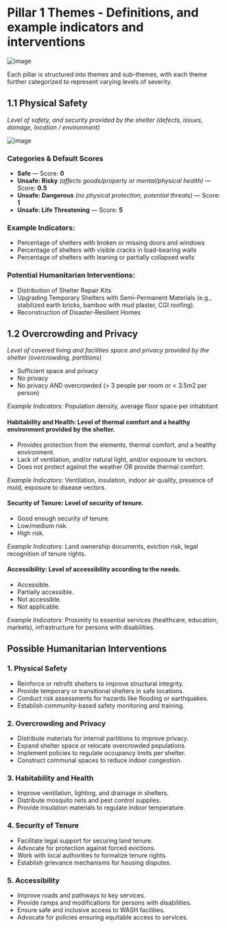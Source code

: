 # **Pillar 1 Themes** - Definitions, and example indicators and interventions

![image](https://github.com/user-attachments/assets/ada562ae-1ef4-4d37-b871-4c1743bed40c)

Each pillar is structured into themes and sub-themes, with each theme further categorized to represent varying levels of severity.



## 1.1 Physical Safety
_Level of safety, and security provided by the shelter (defects, issues, damage, location / environment)_

![image](https://github.com/user-attachments/assets/1f18c17f-d04a-44a4-8729-043f655fc86c)

### Categories & Default Scores

- **Safe** — Score: **0**
- **Unsafe: Risky** _(affects goods/property or mental/physical health)_ — Score: **0.5**
- **Unsafe: Dangerous** _(no physical protection, potential threats)_ — Score: **1**
- **Unsafe: Life Threatening** — Score: **5**

### Example Indicators:
- Percentage of shelters with broken or missing doors and windows
- Percentage of shelters with visible cracks in load-bearing walls
- Percentage of shelters with leaning or partially collapsed walls

### Potential Humanitarian Interventions:
- Distribution of Shelter Repair Kits
- Upgrading Temporary Shelters with Semi-Permanent Materials (e.g., stabilized earth bricks, bamboo with mud plaster, CGI roofing).
- Reconstruction of Disaster-Resilient Homes


## 1.2 Overcrowding and Privacy 
_Level of covered living and facilities space and privacy provided by the shelter (overcrowding, partitions)_

- Sufficient space and privacy
- No privacy
- No privacy AND overcrowded (> 3 people per room or < 3.5m2 per person)

_Example Indicators:_ Population density, average floor space per inhabitant

#### **Habitability and Health:**  Level of thermal comfort and a healthy environment provided by the shelter.  
- Provides protection from the elements, thermal comfort, and a healthy environment.  
- Lack of ventilation, and/or natural light, and/or exposure to vectors.  
- Does not protect against the weather OR provide thermal comfort.  

 _Example Indicators:_ Ventilation, insulation, indoor air quality, presence of mold, exposure to disease vectors.  

#### **Security of Tenure:** Level of security of tenure.  
- Good enough security of tenure.  
- Low/medium risk.  
- High risk.  

 _Example Indicators:_ Land ownership documents, eviction risk, legal recognition of tenure rights.  

#### **Accessibility:** Level of accessibility according to the needs.  
- Accessible.  
- Partially accessible.  
- Not accessible.  
- Not applicable.  

 _Example Indicators:_ Proximity to essential services (healthcare, education, markets), infrastructure for persons with disabilities.  


## Possible Humanitarian Interventions  

### 1. Physical Safety  
- Reinforce or retrofit shelters to improve structural integrity.  
- Provide temporary or transitional shelters in safe locations.  
- Conduct risk assessments for hazards like flooding or earthquakes.  
- Establish community-based safety monitoring and training.  

### 2. Overcrowding and Privacy  
- Distribute materials for internal partitions to improve privacy.  
- Expand shelter space or relocate overcrowded populations.  
- Implement policies to regulate occupancy limits per shelter.  
- Construct communal spaces to reduce indoor congestion.  

### 3. Habitability and Health  
- Improve ventilation, lighting, and drainage in shelters.  
- Distribute mosquito nets and pest control supplies.  
- Provide insulation materials to regulate indoor temperature.  

### 4. Security of Tenure  
- Facilitate legal support for securing land tenure.  
- Advocate for protection against forced evictions.  
- Work with local authorities to formalize tenure rights.  
- Establish grievance mechanisms for housing disputes.  

### 5. Accessibility  
- Improve roads and pathways to key services.  
- Provide ramps and modifications for persons with disabilities.  
- Ensure safe and inclusive access to WASH facilities.  
- Advocate for policies ensuring equitable access to services.  

